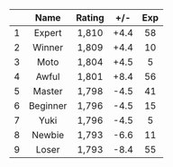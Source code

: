 | |Name|Rating|+/-|Exp|
|-|:--:|:----:|:-:|:-:|
|1|Expert|1,810|+4.4|58|
|2|Winner|1,809|+4.4|10|
|3|Moto|1,804|+4.5|5|
|4|Awful|1,801|+8.4|56|
|5|Master|1,798|-4.5|41|
|6|Beginner|1,796|-4.5|15|
|7|Yuki|1,796|-4.5|5|
|8|Newbie|1,793|-6.6|11|
|9|Loser|1,793|-8.4|55|
